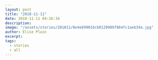 ```yaml
---
layout: post
title: "2018-11-11"
date: 2018-11-11 04:26:34
description: 
image: "/assets/stories/201811/0e4e699016cb0129909f864fc1aeb34a.jpg"
author: Elise Plain
excerpt: 
tags: 
  - stories
  - all
---
```



<p></p>

